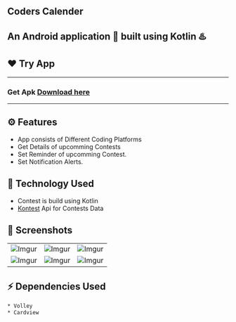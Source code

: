 ## Coders Calender
An Android application 📱 built using Kotlin ♨️ 
-------------------

## ❤️ Try App
---------------
### Get Apk [Download here](https://drive.google.com/drive/folders/1dZWGQcxY-GsFRaXbKPndGivrUoZWMB-p)
------------
## ⚙️ Features
* App consists of Different Coding Platforms
* Get Details of upcomming Contests
* Set Reminder of upcomming Contest.
* Set Notification Alerts.

## 🚀 Technology Used

* Contest is build using Kotlin
* [Kontest](https://kontests.net/api) Api for Contests Data




## 📸 Screenshots

||||
|:----------------------------------------:|:-----------------------------------------:|:-----------------------------------------: |
| ![Imgur]() | ![Imgur]() | ![Imgur]() |
| ![Imgur]() | ![Imgur]() | ![Imgur]() |

## ⚡ Dependencies Used
```sh
* Volley 
* Cardview
```

